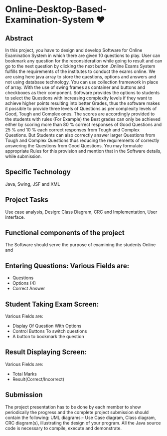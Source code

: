 # Online-Desktop-Based-Examination-System :heart:

## Abstract 

In this project, you have to design and develop Software for Online Examination System in which there are given 10 questions to play. User can bookmark any question for the reconsideration while going to result and can go to the next question by clicking the next button .Online Exams System fulfills the requirements of the institutes to conduct the exams online. We are using here java array to store the questions, options and answers and not using database technology. You can use collection framework in place of array. With the use of swing frames as container and buttons and checkboxes as their component. Software provides the options to students to select the Questions with increasing complexity levels if they want to achieve higher points resulting into better Grades, thus the software makes it possible to provide three levels of Questions as per complexity levels of Good, Tough and Complex ones. The scores are accordingly provided to the students with rules (For Example) the  Best grades can only be achieved either by scoring more than 80 % correct responses of Good Questions and 25 % and 10 % each correct responses from Tough and Complex Questions.  But Students can also correctly answer larger Questions from Tough and Complex Questions thus reducing the requirements of correctly answering the Questions from Good Questions. You may formulate appropriate Rules for this provision and mention that in the Software details, while submission.

## Specific Technology
Java, Swing, JSF and XML

## Project Tasks
Use case analysis, Design: Class Diagram, CRC and Implementation, User Interface.

## Functional components of the project
The Software should serve the purpose of examining the students Online and 

## Entering Questions: Various Fields are:
* Questions
* Options (4)
* Correct Answer

## Student Taking Exam Screen: 
Various Fields are:
* Display Of Question With Options
* Control Buttons To switch questions
* A button to bookmark the question

## Result Displaying Screen: 
Various Fields are:
* Total Marks
* Result(Correct/Incorrect)

## Submission
The project presentation has to be done by each member to show periodically the progress and the complete project submission should contain the following:
UML diagrams:- Use Case diagram, Class diagram, CRC diagram(s), illustrating the design of your program. 
All the Java source code is necessary to compile, execute and demonstrate.


